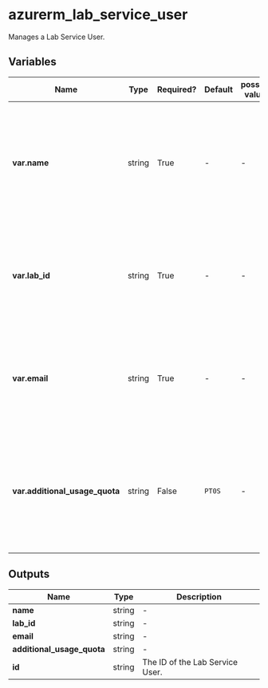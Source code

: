 # azurerm_lab_service_user

Manages a Lab Service User.

## Variables

| Name | Type | Required? | Default  | possible values | Description |
| ---- | ---- | --------- | -------- | ----------- | ----------- |
| **var.name** | string | True | -  |  -  | The name which should be used for this Lab Service User. Changing this forces a new resource to be created. | 
| **var.lab_id** | string | True | -  |  -  | The resource ID of the Lab Service Lab. Changing this forces a new resource to be created. | 
| **var.email** | string | True | -  |  -  | The email address of the Lab Service User. Changing this forces a new resource to be created. | 
| **var.additional_usage_quota** | string | False | `PT0S`  |  -  | The amount of usage quota time the Lab Service User gets in addition to the lab usage quota. Defaults to `PT0S`. | 



## Outputs

| Name | Type | Description |
| ---- | ---- | --------- | 
| **name** | string  | - | 
| **lab_id** | string  | - | 
| **email** | string  | - | 
| **additional_usage_quota** | string  | - | 
| **id** | string  | The ID of the Lab Service User. | 